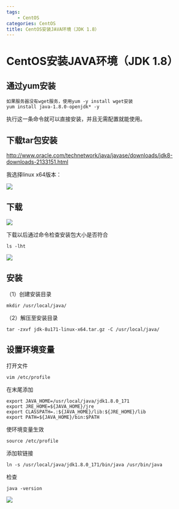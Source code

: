 ```yaml
---
tags:
	- CentOS
categories: CentOS
title: CentOS安装JAVA环境（JDK 1.8）
---
```

# CentOS安装JAVA环境（JDK 1.8）

## 通过yum安装

```
如果服务器没有wget服务，使用yum -y install wget安装
yum install java-1.8.0-openjdk* -y
```

执行这一条命令就可以直接安装，并且无需配置就能使用。

## 下载tar包安装

<http://www.oracle.com/technetwork/java/javase/downloads/jdk8-downloads-2133151.html>

我选择linux x64版本：

<!--more-->

![](http://blogimg.nos-eastchina1.126.net/shenwf20190419101241-441593.jpg)



## 下载

![](http://blogimg.nos-eastchina1.126.net/shenwf20190419101543-831303.jpg)

下载以后通过命令检查安装包大小是否符合

```
ls -lht
```

![](http://blogimg.nos-eastchina1.126.net/shenwf20190419101640-785218.jpg)

## 安装

（1）创建安装目录

```
mkdir /usr/local/java/
```

（2）解压至安装目录

```
tar -zxvf jdk-8u171-linux-x64.tar.gz -C /usr/local/java/
```

## 设置环境变量

打开文件

```
vim /etc/profile
```

在末尾添加

```
export JAVA_HOME=/usr/local/java/jdk1.8.0_171
export JRE_HOME=${JAVA_HOME}/jre
export CLASSPATH=.:${JAVA_HOME}/lib:${JRE_HOME}/lib
export PATH=${JAVA_HOME}/bin:$PATH
```

使环境变量生效

```
source /etc/profile
```

添加软链接

```
ln -s /usr/local/java/jdk1.8.0_171/bin/java /usr/bin/java
```

检查

```
java -version
```

![](http://blogimg.nos-eastchina1.126.net/shenwf20190419102013-808980.jpg)

